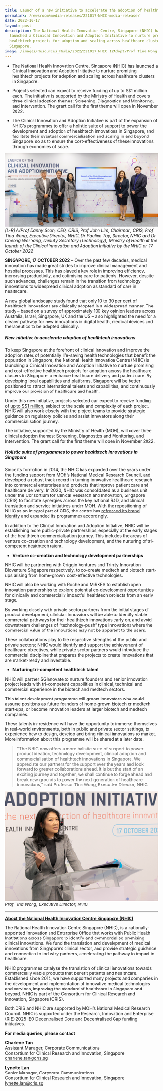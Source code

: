 ```yaml
---
title: Launch of a new initiative to accelerate the adoption of healthtech innovations
permalink: /newsroom/media-releases/221017-NHIC-media-release/
date: 2022-10-17
layout: post
description: The National Health Innovation Centre, Singapore (NHIC) has
  launched a Clinical Innovation and Adoption Initiative to nurture promising
  healthtech projects for adoption and scaling across healthcare clusters in
  Singapore.
image: /images/Resources_Media/2022/221017_NHIC I2Adopt/Prof Tina Wong.jpg
---
```




* The [National Health Innovation Centre, Singapore](https://www.nhic.sg/) (NHIC) has launched a Clinical Innovation and Adoption Initiative to nurture promising healthtech projects for adoption and scaling across healthcare clusters in Singapore.

* Projects selected can expect to receive funding of up to S$1 million each. The initiative is supported by the Ministry of Health and covers three clinical adoption themes: Screening, Diagnostics and Monitoring, and Intervention. The grant call for the first theme will open in November 2022.

* The Clinical Innovation and Adoption Initiative is part of the expansion of NHIC’s programmes to offer a holistic suite of support to power the development and adoption of healthtech innovations in Singapore, and facilitate their eventual commercialisation and scaling in and beyond Singapore, so as to ensure the cost-effectiveness of these innovations through economies of scale.

![](/images/Resources_Media/2022/221017_NHIC%20I2Adopt/NHIC%20group%20photo.jpg)
_\[L-R\] A/Prof Danny Soon, CEO, CRIS, Prof John Lim, Chairman, CRIS, Prof Tina Wong, Executive Director, NHIC, Dr Pauline Tay, Director, NHIC and Dr Cheong Wei Yang, Deputy Secretary (Technology), Ministry of Health at the launch of the Clinical Innovation and Adoption Initiative by the NHIC on 17 October 2022_

**SINGAPORE, 17 OCTOBER 2022** – Over the past few decades, medical innovation has made great strides to improve clinical management and hospital processes. This has played a key role in improving efficiency, increasing productivity, and optimising care for patients. However, despite such advances, challenges remain in the transition from technology innovations to widespread clinical adoption as standard of care in healthcare.

A new global landscape study found that only 10 to 30 per cent of healthtech innovations are clinically adopted in a widespread manner. The study – based on a survey of approximately 100 key opinion leaders across Australia, Israel, Singapore, UK and the US – also highlighted the need for a clearer pathway for new innovations in digital health, medical devices and therapeutics to be adopted clinically. 

##### New initiative to accelerate adoption of healthtech innovations

To keep Singapore at the forefront of clinical innovation and improve the adoption rates of potentially life-saving health technologies that benefit the population in Singapore, the National Health Innovation Centre (NHIC) is launching a Clinical Innovation and Adoption Initiative to nurture promising and cost-effective healthtech projects for adoption across the healthcare clusters in Singapore to enhance healthcare delivery and patient care. By developing local capabilities and platforms, Singapore will be better positioned to attract international talents and capabilities, and continuously improve our provision of healthcare and health.

Under this new initiative, projects selected can expect to receive funding of [up to S$1 million](https://nhic.sg/web/index.php/our-funding/innovation-to-adopt), subject to the scale and complexity of each project. NHIC will also work closely with the project teams to provide strategic guidance on regulatory policies and assist innovators along their commercialisation journey. 

The initiative, supported by the Ministry of Health (MOH), will cover three clinical adoption themes: Screening, Diagnostics and Monitoring, and Intervention. The grant call for the first theme will open in November 2022. 

##### Holistic suite of programmes to power healthtech innovations in Singapore

Since its formation in 2014, the NHIC has expanded over the years under the funding support from MOH’s National Medical Research Council, and developed a robust track record in turning innovative healthcare research into commercial enterprises and products that improve patient care and healthcare delivery. In 2020, NHIC was consolidated as a business unit under the Consortium for Clinical Research and Innovation, Singapore (CRIS) to facilitate synergies across the key national R&D, and clinical translation and service initiatives under MOH. With the repositioning of NHIC as an integral part of CRIS, the centre has [refreshed its brand identity](https://nhic.sg/web/index.php/about-us/our-identity) and expanded its programmes accordingly.

In addition to the Clinical Innovation and Adoption Initiative, NHIC will be establishing more public-private partnerships, especially at the early stages of the healthtech commercialisation journey. This includes the areas of venture co-creation and technology development, and the nurturing of tri-competent healthtech talent. 

*   **Venture co-creation and technology development partnerships**

NHIC will be partnering with Origgin Ventures and Trinity Innovation Bioventure Singapore respectively, to co-create medtech and biotech start-ups arising from home-grown, cost-effective technologies. 

NHIC will also be working with Roche and MiRXES to establish open innovation partnerships to explore potential co-development opportunities for clinically and commercially impactful healthtech projects from an early stage.

By working closely with private sector partners from the initial stages of product development, clinician innovators will be able to identify viable commercial pathways for their healthtech innovations early on, and avoid downstream challenges of “technology-push” type innovations where the commercial value of the innovations may not be apparent to the users.

These collaborations play to the respective strengths of the public and private sectors; NHIC would identify and support the achievement of healthcare objectives, while private sector partners would introduce the commercial discipline that prepares the projects to create innovations that are market-ready and investable. 

*   **Nurturing tri-competent healthtech talent**

NHIC will partner SGInnovate to nurture founders and senior innovation project leads with tri-competent capabilities in clinical, technical and commercial experience in the biotech and medtech sectors.

This talent development programme will groom innovators who could assume positions as future founders of home-grown biotech or medtech start-ups, or become innovation leaders at larger biotech and medtech companies.

These talents in-residence will have the opportunity to immerse themselves in real-world environments, both in public and private sector settings, to experience how to design, develop and bring clinical innovations to market. More information about this programme will be shared at a later date. 

> "The NHIC now offers a more holistic suite of support to power product ideation, technology development, clinical adoption and commercialisation of healthtech innovations in Singapore. We appreciate our partners for the support over the years and look forward to greater collaborations ahead. It is but the start of an exciting journey and together, we shall continue to forge ahead and break new grounds to power the next generation of healthcare innovations,” said Professor Tina Wong, Executive Director, NHIC.


![](/images/Resources_Media/2022/221017_NHIC%20I2Adopt/Prof%20Tina%20Wong.jpg)
_Prof Tina Wong, Executive Director, NHIC_

---

[**About the National Health Innovation Centre Singapore (NHIC)**](https://www.nhic.sg/)

The National Health Innovation Centre Singapore (NHIC), is a nationally-appointed Innovation and Enterprise Office that works with Public Health Institutions across Singapore to identify and commercialise promising clinical innovations. We fund the translation and development of medical innovations from Singapore’s clinical sector, and provide strategic guidance and connection to industry partners, accelerating the pathway to impact in healthcare. 

NHIC programmes catalyse the translation of clinical innovations towards commercially viable products that benefit patients and healthcare. Established since 2014, we have supported many projects and companies in the development and implementation of innovative medical technologies and services, improving the standard of healthcare in Singapore and beyond. NHIC is part of the Consortium for Clinical Research and Innovation, Singapore (CRIS). 

Both CRIS and NHIC are supported by MOH’s National Medical Research Council. NHIC is supported under the Research, Innovation and Enterprise (RIE) 2025 IEO Decentralised Core and Decentralised Gap funding initiatives.

**For media queries, please contact**

**Charlene Tan**
<br>Assistant Manager, Corporate Communications
<br>Consortium for Clinical Research and Innovation, Singapore
<br>charlene.tan@cris.sg

**Lynette Lan**
<br>Senior Manager, Corporate Communications
<br>Consortium for Clinical Research and Innovation, Singapore
<br>lynette.lan@cris.sg